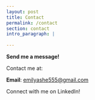 ```yaml
---
layout: post
title: Contact
permalink: /contact
section: contact
intro_paragraph: |
  
---
```

**Send me a message!**

Contact me at:

**Email**: emilyashe555@gmail.com

Connect with me on LinkedIn!
